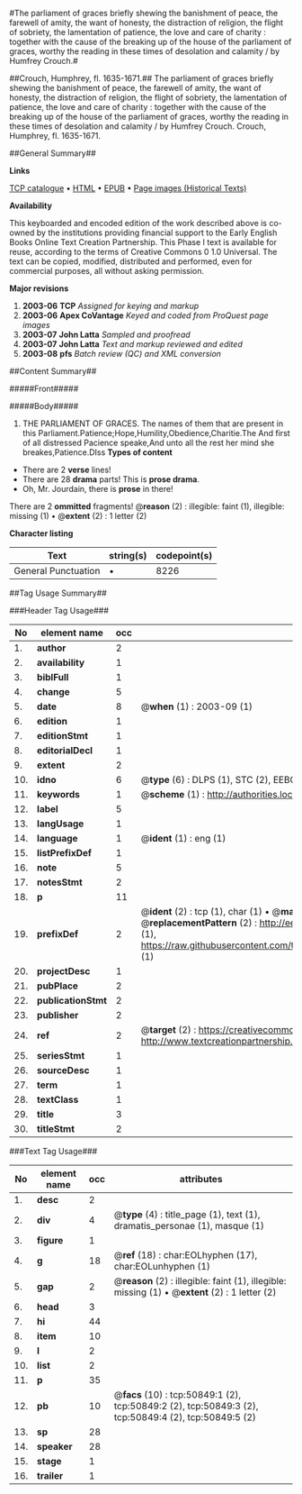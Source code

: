 #The parliament of graces briefly shewing the banishment of peace, the farewell of amity, the want of honesty, the distraction of religion, the flight of sobriety, the lamentation of patience, the love and care of charity : together with the cause of the breaking up of the house of the parliament of graces, worthy the reading in these times of desolation and calamity / by Humfrey Crouch.#

##Crouch, Humphrey, fl. 1635-1671.##
The parliament of graces briefly shewing the banishment of peace, the farewell of amity, the want of honesty, the distraction of religion, the flight of sobriety, the lamentation of patience, the love and care of charity : together with the cause of the breaking up of the house of the parliament of graces, worthy the reading in these times of desolation and calamity / by Humfrey Crouch.
Crouch, Humphrey, fl. 1635-1671.

##General Summary##

**Links**

[TCP catalogue](http://www.ota.ox.ac.uk/tcp/)  • 
[HTML](http://tei.it.ox.ac.uk/tcp/Texts-HTML/free/A35/A35194.html)  • 
[EPUB](http://tei.it.ox.ac.uk/tcp/Texts-EPUB/free/A35/A35194.epub) • 
[Page images (Historical Texts)](https://data.historicaltexts.jisc.ac.uk/view?pubId=eebo-11912034e&pageId=eebo-11912034e-50849-1)

**Availability**

This keyboarded and encoded edition of the
	       work described above is co-owned by the institutions
	       providing financial support to the Early English Books
	       Online Text Creation Partnership. This Phase I text is
	       available for reuse, according to the terms of Creative
	       Commons 0 1.0 Universal. The text can be copied,
	       modified, distributed and performed, even for
	       commercial purposes, all without asking permission.

**Major revisions**

1. __2003-06__ __TCP__ *Assigned for keying and markup*
1. __2003-06__ __Apex CoVantage__ *Keyed and coded from ProQuest page images*
1. __2003-07__ __John Latta__ *Sampled and proofread*
1. __2003-07__ __John Latta__ *Text and markup reviewed and edited*
1. __2003-08__ __pfs__ *Batch review (QC) and XML conversion*

##Content Summary##

#####Front#####

#####Body#####

1. THE PARLIAMENT OF GRACES.
The names of them that are present in this Parliament.Patience;Hope,Humility,Obedience,Charitie.The And first of all distressed Pacience speake,And unto all the rest her mind she breakes,Patience.DIss
**Types of content**

  * There are 2 **verse** lines!
  * There are 28 **drama** parts! This is **prose drama**.
  * Oh, Mr. Jourdain, there is **prose** in there!

There are 2 **ommitted** fragments! 
 @__reason__ (2) : illegible: faint (1), illegible: missing (1)  •  @__extent__ (2) : 1 letter (2)

**Character listing**


|Text|string(s)|codepoint(s)|
|---|---|---|
|General Punctuation|•|8226|

##Tag Usage Summary##

###Header Tag Usage###

|No|element name|occ|attributes|
|---|---|---|---|
|1.|__author__|2||
|2.|__availability__|1||
|3.|__biblFull__|1||
|4.|__change__|5||
|5.|__date__|8| @__when__ (1) : 2003-09 (1)|
|6.|__edition__|1||
|7.|__editionStmt__|1||
|8.|__editorialDecl__|1||
|9.|__extent__|2||
|10.|__idno__|6| @__type__ (6) : DLPS (1), STC (2), EEBO-CITATION (1), OCLC (1), VID (1)|
|11.|__keywords__|1| @__scheme__ (1) : http://authorities.loc.gov/ (1)|
|12.|__label__|5||
|13.|__langUsage__|1||
|14.|__language__|1| @__ident__ (1) : eng (1)|
|15.|__listPrefixDef__|1||
|16.|__note__|5||
|17.|__notesStmt__|2||
|18.|__p__|11||
|19.|__prefixDef__|2| @__ident__ (2) : tcp (1), char (1)  •  @__matchPattern__ (2) : ([0-9\-]+):([0-9IVX]+) (1), (.+) (1)  •  @__replacementPattern__ (2) : http://eebo.chadwyck.com/downloadtiff?vid=$1&page=$2 (1), https://raw.githubusercontent.com/textcreationpartnership/Texts/master/tcpchars.xml#$1 (1)|
|20.|__projectDesc__|1||
|21.|__pubPlace__|2||
|22.|__publicationStmt__|2||
|23.|__publisher__|2||
|24.|__ref__|2| @__target__ (2) : https://creativecommons.org/publicdomain/zero/1.0/ (1), http://www.textcreationpartnership.org/docs/. (1)|
|25.|__seriesStmt__|1||
|26.|__sourceDesc__|1||
|27.|__term__|1||
|28.|__textClass__|1||
|29.|__title__|3||
|30.|__titleStmt__|2||


###Text Tag Usage###

|No|element name|occ|attributes|
|---|---|---|---|
|1.|__desc__|2||
|2.|__div__|4| @__type__ (4) : title_page (1), text (1), dramatis_personae (1), masque (1)|
|3.|__figure__|1||
|4.|__g__|18| @__ref__ (18) : char:EOLhyphen (17), char:EOLunhyphen (1)|
|5.|__gap__|2| @__reason__ (2) : illegible: faint (1), illegible: missing (1)  •  @__extent__ (2) : 1 letter (2)|
|6.|__head__|3||
|7.|__hi__|44||
|8.|__item__|10||
|9.|__l__|2||
|10.|__list__|2||
|11.|__p__|35||
|12.|__pb__|10| @__facs__ (10) : tcp:50849:1 (2), tcp:50849:2 (2), tcp:50849:3 (2), tcp:50849:4 (2), tcp:50849:5 (2)|
|13.|__sp__|28||
|14.|__speaker__|28||
|15.|__stage__|1||
|16.|__trailer__|1||
